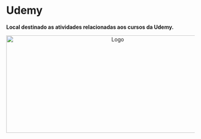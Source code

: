# Udemy
**Local destinado as atividades relacionadas aos cursos da Udemy.**

<p align="center">
    <img src="https://s.udemycdn.com/meta/default-meta-image-v2.png" width="580px" height="260px" alt="Logo">
